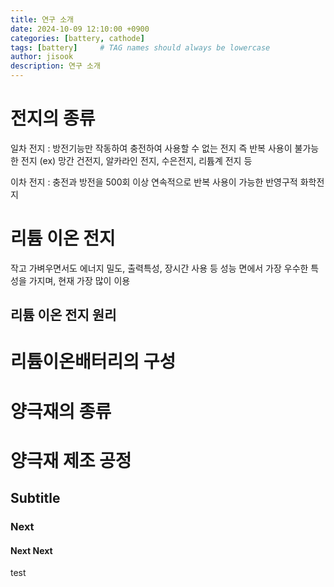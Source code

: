 ```yaml
---
title: 연구 소개
date: 2024-10-09 12:10:00 +0900
categories: [battery, cathode]
tags: [battery]     # TAG names should always be lowercase
author: jisook
description: 연구 소개
---
```


# 전지의 종류
일차 전지
: 방전기능만 작동하여 충전하여 사용할 수 없는 전지 즉 반복 사용이 불가능한 전지 
(ex) 망간 건전지, 알카라인 전지, 수은전지, 리튬계 전지 등 

이차 전지
: 충전과 방전을 500회 이상 연속적으로 반복 사용이 가능한 반영구적 화학전지

# 리튬 이온 전지
작고 가벼우면서도 에너지 밀도, 출력특성, 장시간 사용 등 성능 면에서 가장 우수한 특성을 가지며, 현재 가장 많이 이용
## 리튬 이온 전지 원리

# 리튬이온배터리의 구성

# 양극재의 종류

# 양극재 제조 공정


## Subtitle
### Next
#### Next Next
test